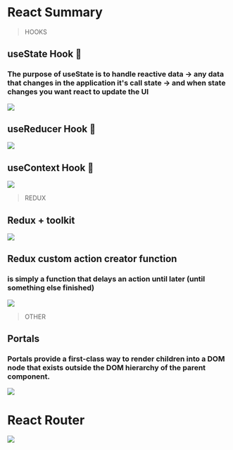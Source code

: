 # React Summary
> HOOKS
## useState Hook 🎣
### The purpose of useState is to handle reactive data → any data that changes in the application it's call state → and when state changes you want react to update the UI
![](./images/state.png)
## useReducer Hook 🎣
![](./images/reducer.jpg)
## useContext Hook 🎣
![](./images/context.png)
> REDUX
## Redux + toolkit
![](./images/redux-finale.png)
## Redux custom action creator function
### is simply a function that delays an action until later (until something else finished)
![](./images/thunk.png)
> OTHER
## Portals
### Portals provide a first-class way to render children into a DOM node that exists outside the DOM hierarchy of the parent component.
![](./images/portal.png)
# React Router
![](./images/router.png)


